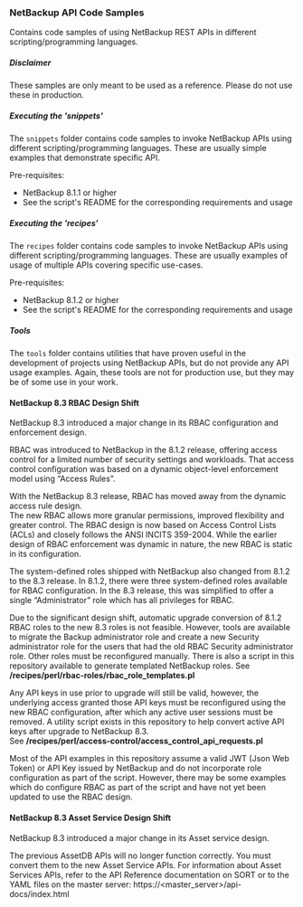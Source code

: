 ### NetBackup API Code Samples

Contains code samples of using NetBackup REST APIs in different scripting/programming languages.

##### Disclaimer
These samples are only meant to be used as a reference. Please do not use these in production.

##### Executing the 'snippets'

The `snippets` folder contains code samples to invoke NetBackup APIs using different scripting/programming languages. 
These are usually simple examples that demonstrate specific API. 

Pre-requisites:

- NetBackup 8.1.1 or higher
- See the script's README for the corresponding requirements and usage


##### Executing the 'recipes'

The `recipes` folder contains code samples to invoke NetBackup APIs using different scripting/programming languages. 
These are usually examples of usage of multiple APIs covering specific use-cases.

Pre-requisites:

- NetBackup 8.1.2 or higher
- See the script's README for the corresponding requirements and usage



##### Tools
The `tools` folder contains utilities that have proven useful in the development of projects using NetBackup APIs, but do not provide any API usage examples.  Again, these tools are not for production use, but they may be of some use in your work.

#### NetBackup 8.3 RBAC Design Shift
NetBackup 8.3 introduced a major change in its RBAC configuration and enforcement design.  

RBAC was introduced to NetBackup in the 8.1.2 release, offering access control for a limited number of security settings and workloads.  That access control configuration was based on a dynamic object-level enforcement model using “Access Rules”.

With the NetBackup 8.3 release, RBAC has moved away from the dynamic access rule design.  
The new RBAC allows more granular permissions, improved flexibility and greater control. The RBAC design is now based on Access Control Lists (ACLs) and closely follows the ANSI INCITS 359-2004.  While the earlier design of RBAC enforcement was dynamic in nature, the new RBAC is static in its configuration.

The system-defined roles shipped with NetBackup also changed from 8.1.2 to the 8.3 release.  In 8.1.2, there were three system-defined roles available for RBAC configuration.  In the 8.3 release, this was simplified to offer a single “Administrator” role which has all privileges for RBAC.

Due to the significant design shift, automatic upgrade conversion of 8.1.2 RBAC roles to the new 8.3 roles is not feasible.  However, tools are available to migrate the Backup administrator role and create a new Security administrator role for the users that had the old RBAC Security administrator role. Other roles must be reconfigured manually. 
There is also a script in this repository available to generate templated NetBackup roles.
See **/recipes/perl/rbac-roles/rbac_role_templates.pl**


Any API keys in use prior to upgrade will still be valid, however, the underlying access granted those API keys must
 be reconfigured using the new RBAC configuration, after which any active user sessions must be removed.
A utility script exists in this repository to help convert active API keys after upgrade to NetBackup 8.3.  
See **/recipes/perl/access-control/access_control_api_requests.pl**

Most of the API examples in this repository assume a valid JWT (Json Web Token) or API Key issued by NetBackup and do not incorporate role configuration as part of the script. 
However, there may be some examples which do configure RBAC as part of the script and have not yet been updated to use the RBAC design.

#### NetBackup 8.3 Asset Service Design Shift
NetBackup 8.3 introduced a major change in its Asset service design.

The previous AssetDB APIs will no longer function correctly. You must convert them to the new Asset Service APIs.
For information about Asset Services APIs, refer to the API Reference documentation on SORT or to the YAML files on the master server:
https://<master_server>/api-docs/index.html